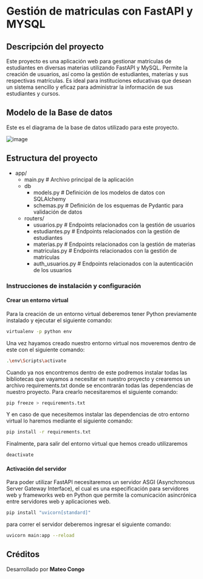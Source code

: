 # Gestión de matriculas con FastAPI y MYSQL

## Descripción del proyecto
Este proyecto es una aplicación web para gestionar matrículas de estudiantes en diversas materias utilizando FastAPI y MySQL. Permite la creación de usuarios, así como la gestión de estudiantes, materias y sus respectivas matrículas. Es ideal para instituciones educativas que desean un sistema sencillo y eficaz para administrar la información de sus estudiantes y cursos.

## Modelo de la Base de datos
Este es el diagrama de la base de datos utilizado para este proyecto.

![image](https://github.com/user-attachments/assets/e7621f68-db4d-4a8c-9e8b-2493b671efc5)


## Estructura del proyecto
- app/
  - main.py          # Archivo principal de la aplicación
  - db
    - models.py        # Definición de los modelos de datos con SQLAlchemy
    - schemas.py       # Definición de los esquemas de Pydantic para validación de datos
  - routers/
    - usuarios.py    # Endpoints relacionados con la gestión de usuarios
    - estudiantes.py # Endpoints relacionados con la gestión de estudiantes
    - materias.py    # Endpoints relacionados con la gestión de materias
    - matriculas.py  # Endpoints relacionados con la gestión de matrículas
    - auth_usuarios.py # Endpoints relacionados con la autenticación de los usuarios

### Instrucciones de instalación y configuración

#### Crear un entorno virtual

Para la creación de un entorno virtual deberemos tener Python previamente instalado y ejecutar el siguiente comando:

```bash
virtualenv -p python env
```

Una vez hayamos creado nuestro entorno virtual nos moveremos dentro de este con el siguiente comando:

```bash
.\env\Scripts\activate
```

Cuando ya nos encontremos dentro de este podremos instalar todas las bibliotecas que vayamos a necesitar en nuestro proyecto
y crearemos un archivo requirements.txt donde se encontrarán todas las dependencias de nuestro proyecto.
Para crearlo necesitaremos el siguiente comando:

```bash
pip freeze > requirements.txt
```

Y en caso de que necesitemos instalar las dependencias de otro entorno virtual lo haremos mediante el siguiente comando:

```bash
pip install -r requirements.txt
```

Finalmente, para salir del entorno virtual que hemos creado utilizaremos 

```bash
deactivate
```
#### Activación del servidor 

Para poder utilizar FastAPI necesitaremos un servidor ASGI (Asynchronous Server Gateway Interface), el cual es
una especificación para servidores web y frameworks web en  Python que permite la comunicación asincrónica entre 
servidores web y aplicaciones web.

```bash
pip install "uvicorn[standard]"
```

para correr el servidor deberemos ingresar el siguiente comando:

```bash
uvicorn main:app --reload
```
## Créditos
Desarrollado por **Mateo Congo**
